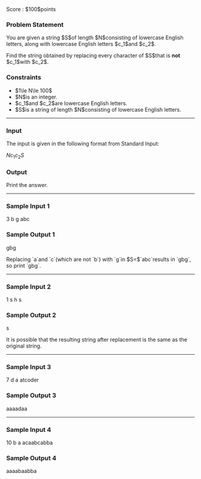
<div>

<span>

<span>

<p>
Score : $100$points
</p>

<div>

<section>

### **Problem Statement**

<p>
You are given a string $S$of length $N$consisting of lowercase English letters, along with lowercase English letters $c_1$and $c_2$.
</p>

<p>
Find the string obtained by replacing every character of $S$that is 
<strong>
not
</strong>
$c_1$with $c_2$.
</p>

</section>

</div>

<div>

<section>

### **Constraints**

<ul>

<li>
$1\le N\le 100$
</li>

<li>
$N$is an integer.
</li>

<li>
$c_1$and $c_2$are lowercase English letters.
</li>

<li>
$S$is a string of length $N$consisting of lowercase English letters.
</li>

</ul>

</section>

</div>

---

<div>

<div>

<section>

### **Input**

<p>
The input is given in the following format from Standard Input:
</p>

<div>

$N$$c_1$$c_2$$S$
</div>

</section>

</div>

<div>

<section>

### **Output**

<p>
Print the answer.
</p>

</section>

</div>

</div>

---

<div>

<section>

### **Sample Input 1**

<div>

3 b g
abc

</div>

</section>

</div>

<div>

<section>

### **Sample Output 1**

<div>

gbg

</div>

<p>
Replacing `a`and `c`(which are not `b`) with `g`in $S=$`abc`results in `gbg`, so print `gbg`.
</p>

</section>

</div>

---

<div>

<section>

### **Sample Input 2**

<div>

1 s h
s

</div>

</section>

</div>

<div>

<section>

### **Sample Output 2**

<div>

s

</div>

<p>
It is possible that the resulting string after replacement is the same as the original string.
</p>

</section>

</div>

---

<div>

<section>

### **Sample Input 3**

<div>

7 d a
atcoder

</div>

</section>

</div>

<div>

<section>

### **Sample Output 3**

<div>

aaaadaa

</div>

</section>

</div>

---

<div>

<section>

### **Sample Input 4**

<div>

10 b a
acaabcabba

</div>

</section>

</div>

<div>

<section>

### **Sample Output 4**

<div>

aaaabaabba

</div>

</section>

</div>

</span>

</span>

</div>
